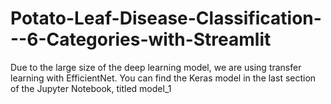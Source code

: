 # Potato-Leaf-Disease-Classification---6-Categories-with-Streamlit

Due to the large size of the deep learning model, we are using transfer learning with EfficientNet. You can find the Keras model in the last section of the Jupyter Notebook, titled model_1
